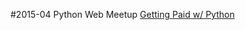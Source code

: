#2015-04 Python Web Meetup [Getting Paid w/ Python](http://www.meetup.com/python-web-houston/events/220855549/)

